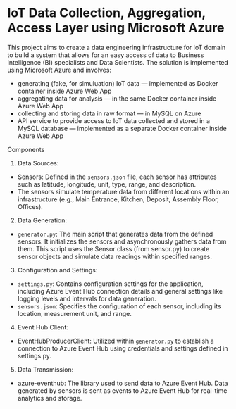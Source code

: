 # IoT Data Collection, Aggregation, Access Layer using Microsoft Azure

This project aims to create a data engineering infrastructure for IoT domain to build a system that allows for an easy access of data to Business Intelligence (BI) specialists and Data Scientists. The solution is implemented using Microsoft Azure and involves:

* generating (fake, for simuluation) IoT data — implemented as Docker container inside Azure Web App
* aggregating data for analysis — in the same Docker container inside Azure Web App
* collecting and storing data in raw format — in MySQL on Azure
* API service to provide access to IoT data collected and stored in a MySQL database — implemented as a separate Docker container inside Azure Web App


Components
1. Data Sources:
  * Sensors: Defined in the `sensors.json` file, each sensor has attributes such as latitude, longitude, unit, type, range, and description.
  * The sensors simulate temperature data from different locations within an infrastructure (e.g., Main Entrance, Kitchen, Deposit, Assembly Floor, Offices).
2. Data Generation:
  * `generator.py`: The main script that generates data from the defined sensors. It initializes the sensors and asynchronously gathers data from them. This script uses the Sensor class (from sensor.py) to create sensor objects and simulate data readings within specified ranges.
3. Configuration and Settings:
  * `settings.py`: Contains configuration settings for the application, including Azure Event Hub connection details and general settings like logging levels and intervals for data generation.
  * `sensors.json`: Specifies the configuration of each sensor, including its location, measurement unit, and range.
4. Event Hub Client:
  * EventHubProducerClient: Utilized within `generator.py` to establish a connection to Azure Event Hub using credentials and settings defined in settings.py.

5. Data Transmission:
  * azure-eventhub: The library used to send data to Azure Event Hub. Data generated by sensors is sent as events to Azure Event Hub for real-time analytics and storage.



